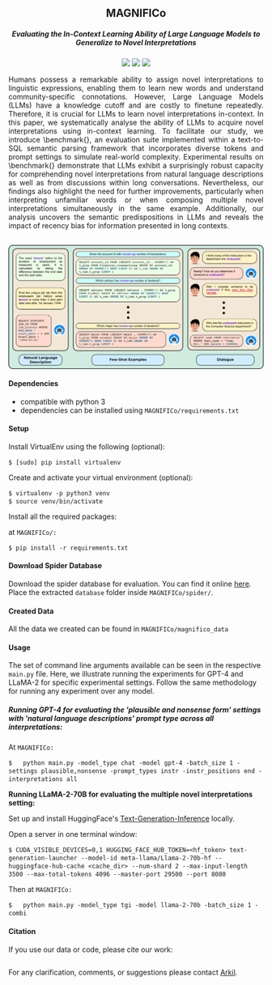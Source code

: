 <h2 align="center">
  MAGNIFICo
</h2>
<h5 align="center">Evaluating the In-Context Learning Ability of Large Language Models to Generalize to Novel Interpretations</h5>

<p align="center">
  <a href="https://2023.emnlp.org/"><img src="https://img.shields.io/badge/EMNLP-2023-blue"></a>
  <a href=""><img src="http://img.shields.io/badge/Paper-PDF-red.svg"></a>
  <a href="https://github.com/McGill-NLP/MAGNIFICo/blob/main/LICENSE">
    <img src="https://img.shields.io/badge/License-MIT-green">
  </a>
</p>

<p style="text-align: justify;">
Humans possess a remarkable ability to assign novel interpretations to linguistic expressions, enabling them to learn new words and understand community-specific connotations. However, Large Language Models (LLMs) have a knowledge cutoff and are costly to finetune repeatedly. Therefore, it is crucial for LLMs to learn novel interpretations in-context. In this paper, we systematically analyse the ability of LLMs to acquire novel interpretations using in-context learning. To facilitate our study, we introduce \benchmark{}, an evaluation suite implemented within a text-to-SQL semantic parsing framework that incorporates diverse tokens and prompt settings to simulate real-world complexity. Experimental results on \benchmark{} demonstrate that LLMs exhibit a surprisingly robust capacity for comprehending novel interpretations from natural language descriptions as well as from discussions within long conversations. Nevertheless, our findings also highlight the need for further improvements, particularly when interpreting unfamiliar words or when composing multiple novel interpretations simultaneously in the same example. Additionally, our analysis uncovers the semantic predispositions in LLMs and reveals the impact of recency bias for information presented in long contexts.
</p>
<h2 align="center">
  <img align="center"  src="./images/Fig1.svg" alt="..." width="800">
</h2>




#### Dependencies

- compatible with python 3
- dependencies can be installed using `MAGNIFICo/requirements.txt`

#### Setup

Install VirtualEnv using the following (optional):

```shell
$ [sudo] pip install virtualenv
```

Create and activate your virtual environment (optional):

```shell
$ virtualenv -p python3 venv
$ source venv/bin/activate
```

Install all the required packages:

at `MAGNIFICo/:`

```shell
$ pip install -r requirements.txt
```

#### Download Spider Database

Download the spider database for evaluation. You can find it online [here](https://drive.google.com/file/d/1Gb4ezwuYWi38maCBZAAyxet2JVCpqDQW/view?usp=sharing). Place the extracted `database` folder inside `MAGNIFICo/spider/`.

#### Created Data

All the data we created can be found in `MAGNIFICo/magnifico_data`

#### Usage

The set of command line arguments available can be seen in the respective `main.py` file. Here, we illustrate running the experiments for GPT-4 and LLaMA-2 for specific experimental settings. Follow the same methodology for running any experiment over any model.



##### Running GPT-4 for evaluating the 'plausible and nonsense form' settings with 'natural language descriptions' prompt type across all interpretations:

At `MAGNIFICo:`

```shell
$	python main.py -model_type chat -model gpt-4 -batch_size 1 -settings plausible,nonsense -prompt_types instr -instr_positions end -interpretations all
```



**Running LLaMA-2-70B for evaluating the multiple novel interpretations setting:**

Set up and install HuggingFace's [Text-Generation-Inference](https://github.com/huggingface/text-generation-inference) locally.

Open a server in one terminal window:

```shell
$ CUDA_VISIBLE_DEVICES=0,1 HUGGING_FACE_HUB_TOKEN=<hf_token> text-generation-launcher --model-id meta-llama/Llama-2-70b-hf --huggingface-hub-cache <cache_dir> --num-shard 2 --max-input-length 3500 --max-total-tokens 4096 --master-port 29500 --port 8080
```

Then at `MAGNIFICo:`

```shell
$	python main.py -model_type tgi -model llama-2-70b -batch_size 1 -combi
```

#### Citation

If you use our data or code, please cite our work:

```

```

For any clarification, comments, or suggestions please contact [Arkil](http://arkilpatel.github.io/).
